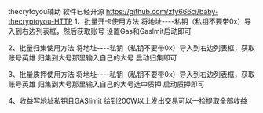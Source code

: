 thecrytoyou辅助
软件已经开源
https://github.com/zfy666ci/baby-thecryptoyou-HTTP
1、批量开卡使用方法 将地址----私钥（私钥不要带0x）导入到右边列表框，然后获取账号 设置Gas和Gaslmit启动即可

2、批量归集使用方法 将地址----私钥（私钥不要带0x）导入到右边列表框，获取账号英雄 归集到大号那里输入自己的大号 启动归集即可

3、批量质押使用方法 将地址----私钥（私钥不要带0x）导入到右边列表框，获取账号英雄 归集到大号那里输入自己的大号选中质押 启动质押即可

4、收益写地址私钥且GASlimit 给到200W以上发出交易可以一捡提取全部收益
